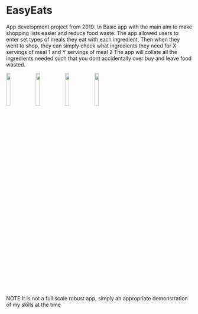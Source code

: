 # EasyEats
App development project from 2019: \n
Basic app with the main aim to make shopping lists easier and reduce food waste:
The app allowed users to enter set types of meals they eat with each ingredient,
Then when they went to shop, they can simply check what ingredients they need for X servings of meal 1 and Y servings of meal 2
The app will collate all the ingredients needed such that you dont accidentally over buy and leave food wasted.
<div>
  <img width=15% margin=10px src="https://user-images.githubusercontent.com/77407124/147884315-5ebcd8e7-88d7-4ae3-aae0-d4ddd954f38a.jpg"></img>
  <img width=15% margin=10px src="https://user-images.githubusercontent.com/77407124/147884323-99378cb7-5707-4a12-8004-7df9895c8f32.jpg"></img>
  <img width=15% margin=10px src="https://user-images.githubusercontent.com/77407124/147884329-57bbfbcf-aa3e-4ac3-a91c-8b534d99af6a.jpg"></img>
  <img width=15% margin=10px src="https://user-images.githubusercontent.com/77407124/147884333-56dc8c26-b96c-476e-94da-74a88f1c3014.jpg"></img>
</div>

NOTE:It is not a full scale robust app, simply an appropriate demonstration of my skills at the time
